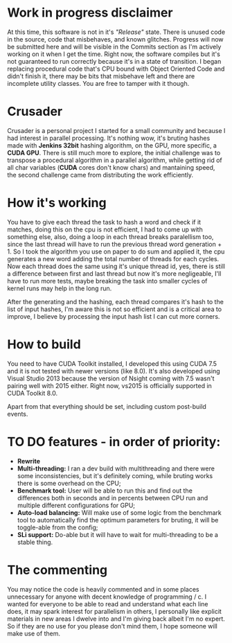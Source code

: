 # Work in progress disclaimer
At this time, this software is not in it's *"Release"* state. There is unused code in the source, code that misbehaves, and known glitches. Progress will now be submitted here and will be visible in the Commits section as I'm actively working on it when I get the time. Right now, the software compiles but it's not guaranteed to run correctly because it's in a state of transition. I began replacing procedural code that's CPU bound with Object Oriented Code and didn't finish it, there may be bits that misbehave left and there are incomplete utility classes. You are free to tamper with it though.

# Crusader
Crusader is a personal project I started for a small community and because I had interest in parallel processing. It's nothing wow, it's bruting hashes made with **Jenkins 32bit** hashing algorithm, on the GPU, more specific, a **CUDA GPU**. There is still much more to explore, the initial challenge was to transpose a procedural algorithm in a parallel algorithm, while getting rid of all char variables (**CUDA** cores don't know chars) and mantaining speed, the second challenge came from distributing the work efficiently.

# How it's working
You have to give each thread the task to hash a word and check if it matches, doing this on the cpu is not efficient, I had to come up with something else, also, doing a loop in each thread breaks paralellism too, since the last thread will have to run the previous thread word generation + 1. So I took the algorithm you use on paper to do sum and applied it, the cpu generates a new word adding the total number of threads for each cycles. Now each thread does the same using it's unique thread id, yes, there is still a difference between first and last thread but now it's more negligeable, I'll have to run more tests, maybe breaking the task into smaller cycles of kernel runs may help in the long run.

After the generating and the hashing, each thread compares it's hash to the list of input hashes, I'm aware this is not so efficient and is a critical area to improve, I believe by processing the input hash list I can cut more corners.

# How to build
You need to have CUDA Toolkit installed, I developed this using CUDA 7.5 and it is not tested with newer versions (like 8.0). It's also developed using Visual Studio 2013 because the version of Nsight coming with 7.5 wasn't pairing well with 2015 either. Right now, vs2015 is officially supported in CUDA Toolkit 8.0.

Apart from that everything should be set, including custom post-build events.

# TO DO features - in order of priority:
- **Rewrite**
- **Multi-threading:** I ran a dev build with multithreading and there were some inconsistencies, but it's definitely coming, while bruting works there is some overhead on the CPU;
- **Benchmark tool:** User will be able to run this and find out the differences both in seconds and in percents between CPU run and multiple different configurations for GPU;
- **Auto-load balancing:** Will make use of some logic from the benchmark tool to automatically find the optimum parameters for bruting, it will be toggle-able from the config;
- **SLi support:** Do-able but it will have to wait for multi-threading to be a stable thing.


# The commenting
You may notice the code is heavily commented and in some places unnecessary for anyone with decent knowledge of programming / c. I wanted for everyone to be able to read and understand what each line does, it may spark interest for parallelism in others, I personally like explicit materials in new areas I dwelve into and I'm giving back albeit I'm no expert. So if they are no use for you please don't mind them, I hope someone will make use of them.
